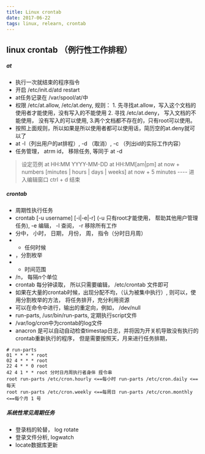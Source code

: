 ```yaml
---
title: Linux crontab
date: 2017-06-22
tags: linux, relearn, crontab
---
```


linux crontab （例行性工作排程）
--------

##### at
  * 执行一次就结束的程序指令
  * 开启 /etc/init.d/atd restart
  * at任务记录在 /var/spool/at/中
  * 权限 /etc/at.allow, /etc/at.deny, 规则： 1. 先寻找at.allow，写入这个文档的使用者才能使用，没有写入的不能使用 2. 寻找 /etc/at.deny， 写入文档的不能使用， 没有写入的可以使用, 3.两个文档都不存在的，只有root可以使用。
  * 按照上面规则，所以如果是所以使用者都可以使用话，简历空的at.deny就可以了
  * at -l（列出用户的at排程）, -d （取消）, -c （列出id的实际工作内容）
  * 任务管理， atrm id， 移除任务, 等同于 at -d

  > 设定范例
  at HH:MM YYYY-MM-DD
  at HH:MM[am|pm]
  at now + numbers [minutes | hours | days | weeks]
  at now + 5 minutes
  ---- 进入编辑窗口
  ctrl + d 结束

##### crontab
  * 周期性执行任务
  * crontab [-u username] [-i|-e|-r] (-u 只有root才能使用， 帮助其他用户管理任务), -e 编辑， -l 查阅， -r 移除所有工作
  * 分中， 小时， 日期， 月份， 周， 指令（分时日月周）
  * * 任何时候
  * ，分割枚举
  * - 时间范围
  * /n， 每隔n个单位
  * crontab 每分钟读取， 所以只需要编辑， /etc/crontab 文件即可
  * 如果在大量的crontab时候，出现分配不均，（认为被集中执行）, 则可以，使用分割枚举的方法， 将任务排开，充分利用资源
  * 可以在命令中进行，输出的重定向，例如， /dev/null
  * run-parts, /usr/bin/run-parts, 定期执行script文件
  * /var/log/cron中为crontab的log文件
  * anacron 是可以自动自动检查timestap日志，并将因为开关机导致没有执行的crontab重新执行的程序， 但是需要按照天，月来进行任务排期，

  >
    # run-parts
    01 * * * * root
    02 4 * * * root
    22 4 * * 0 root
    42 4 1 * * root 分时日月周执行者身仹 挃令串
    root run-parts /etc/cron.hourly <==每小时 run-parts /etc/cron.daily <==每天
    root run-parts /etc/cron.weekly <==每周日 run-parts /etc/cron.monthly <==每个月 1 号

##### 系统性常见周期任务
  * 登录档的轮替， log rotate
  * 登录文件分析, logwatch
  * locate数据库更新
